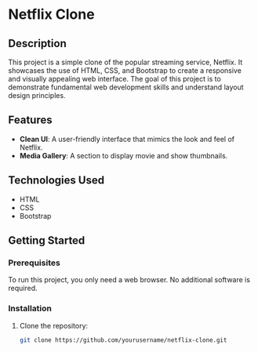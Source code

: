 # Netflix Clone

## Description

This project is a simple clone of the popular streaming service, Netflix. It showcases the use of HTML, CSS, and Bootstrap to create a responsive and visually appealing web interface. The goal of this project is to demonstrate fundamental web development skills and understand layout design principles.

## Features

- **Clean UI**: A user-friendly interface that mimics the look and feel of Netflix.
- **Media Gallery**: A section to display movie and show thumbnails.

## Technologies Used

- HTML
- CSS
- Bootstrap

## Getting Started

### Prerequisites

To run this project, you only need a web browser. No additional software is required.

### Installation

1. Clone the repository:
   ```bash
   git clone https://github.com/yourusername/netflix-clone.git
